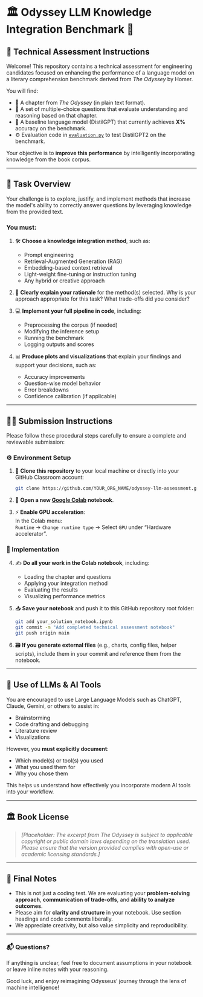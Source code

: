 # 🏛️ Odyssey LLM Knowledge Integration Benchmark 🏺

## 🧪 Technical Assessment Instructions

Welcome! This repository contains a technical assessment for engineering candidates focused on enhancing the performance of a language model on a literary comprehension benchmark derived from *The Odyssey* by Homer.

You will find:
- 📜 A chapter from *The Odyssey* (in plain text format).
- 🧩 A set of multiple-choice questions that evaluate understanding and reasoning based on that chapter.
- 🤖 A baseline language model (DistilGPT) that currently achieves **X%** accuracy on the benchmark.
- ⚙️ Evaluation code in [`evaluation.py`](evaluation.py) to test DistilGPT2 on the benchmark.

Your objective is to **improve this performance** by intelligently incorporating knowledge from the book corpus.

---

## 🎯 Task Overview

Your challenge is to explore, justify, and implement methods that increase the model's ability to correctly answer questions by leveraging knowledge from the provided text.

### You must:

1. 🛠️ **Choose a knowledge integration method**, such as:
   - Prompt engineering
   - Retrieval-Augmented Generation (RAG)
   - Embedding-based context retrieval
   - Light-weight fine-tuning or instruction tuning
   - Any hybrid or creative approach

2. 🧠 **Clearly explain your rationale** for the method(s) selected. Why is your approach appropriate for this task? What trade-offs did you consider?

3. 💻 **Implement your full pipeline in code**, including:
   - Preprocessing the corpus (if needed)
   - Modifying the inference setup
   - Running the benchmark
   - Logging outputs and scores

4. 📊 **Produce plots and visualizations** that explain your findings and support your decisions, such as:
   - Accuracy improvements
   - Question-wise model behavior
   - Error breakdowns
   - Confidence calibration (if applicable)

---

## 🧑‍💻 Submission Instructions

Please follow these procedural steps carefully to ensure a complete and reviewable submission:

### ⚙️ Environment Setup

1. 🧬 **Clone this repository** to your local machine or directly into your GitHub Classroom account:  
   ```bash
   git clone https://github.com/YOUR_ORG_NAME/odyssey-llm-assessment.git
   ```

2. 📓 **Open a new [Google Colab](https://colab.research.google.com/) notebook**.

3. ⚡ **Enable GPU acceleration**:  
   In the Colab menu:  
   `Runtime` → `Change runtime type` → Select `GPU` under “Hardware accelerator”.

### 🔨 Implementation

4. ✍️ **Do all your work in the Colab notebook**, including:
   - Loading the chapter and questions
   - Applying your integration method
   - Evaluating the results
   - Visualizing performance metrics

5. 📥 **Save your notebook** and push it to this GitHub repository root folder:  
   ```bash
   git add your_solution_notebook.ipynb
   git commit -m "Add completed technical assessment notebook"
   git push origin main
   ```

6. 🗃️ **If you generate external files** (e.g., charts, config files, helper scripts), include them in your commit and reference them from the notebook.

---

## 🤖 Use of LLMs & AI Tools

You are encouraged to use Large Language Models such as ChatGPT, Claude, Gemini, or others to assist in:
- Brainstorming
- Code drafting and debugging
- Literature review
- Visualizations

However, you **must explicitly document**:
- Which model(s) or tool(s) you used
- What you used them for
- Why you chose them

This helps us understand how effectively you incorporate modern AI tools into your workflow.

---

## 🏛️ Book License

> _[Placeholder: The excerpt from *The Odyssey* is subject to applicable copyright or public domain laws depending on the translation used. Please ensure that the version provided complies with open-use or academic licensing standards.]_

---

## 🧾 Final Notes

- This is not just a coding test. We are evaluating your **problem-solving approach**, **communication of trade-offs**, and **ability to analyze outcomes**.
- Please aim for **clarity and structure** in your notebook. Use section headings and code comments liberally.
- We appreciate creativity, but also value simplicity and reproducibility.

---

### 📬 Questions?

If anything is unclear, feel free to document assumptions in your notebook or leave inline notes with your reasoning.

Good luck, and enjoy reimagining Odysseus’ journey through the lens of machine intelligence!
